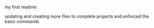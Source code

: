 my first readme

updating and creating more files to complete projects and enforced the basic commands

